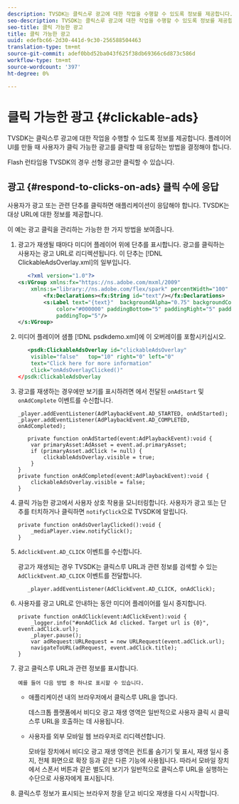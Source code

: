 ```yaml
---
description: TVSDK는 클릭스루 광고에 대한 작업을 수행할 수 있도록 정보를 제공합니다. 플레이어 UI를 만들 때 사용자가 클릭 가능한 광고를 클릭할 때 응답하는 방법을 결정해야 합니다.
seo-description: TVSDK는 클릭스루 광고에 대한 작업을 수행할 수 있도록 정보를 제공합니다. 플레이어 UI를 만들 때 사용자가 클릭 가능한 광고를 클릭할 때 응답하는 방법을 결정해야 합니다.
seo-title: 클릭 가능한 광고
title: 클릭 가능한 광고
uuid: edefbc66-2d30-441d-9c30-256588504463
translation-type: tm+mt
source-git-commit: adef0bbd52ba043f625f38db69366c6d873c586d
workflow-type: tm+mt
source-wordcount: '397'
ht-degree: 0%

---
```



# 클릭 가능한 광고 {#clickable-ads}

TVSDK는 클릭스루 광고에 대한 작업을 수행할 수 있도록 정보를 제공합니다. 플레이어 UI를 만들 때 사용자가 클릭 가능한 광고를 클릭할 때 응답하는 방법을 결정해야 합니다.

Flash 런타임용 TVSDK의 경우 선형 광고만 클릭할 수 있습니다.

## 광고 {#respond-to-clicks-on-ads} 클릭 수에 응답

사용자가 광고 또는 관련 단추를 클릭하면 애플리케이션이 응답해야 합니다. TVSDK는 대상 URL에 대한 정보를 제공합니다.

이 예는 광고 클릭을 관리하는 가능한 한 가지 방법을 보여줍니다.

1. 광고가 재생될 때마다 미디어 플레이어 위에 단추를 표시합니다. 광고를 클릭하는 사용자는 광고 URL로 리디렉션됩니다. 이 단추는 [!DNL ClickableAdsOverlay.xml]의 일부입니다.

   ```xml
      <?xml version="1.0"?> 
   <s:VGroup xmlns:fx="https://ns.adobe.com/mxml/2009"  
       xmlns:s="library://ns.adobe.com/flex/spark" percentWidth="100" horizontalAlign="center">     
           <fx:Declarations><fx:String id="text"/></fx:Declarations> 
           <s:Label text="{text}"  backgroundAlpha="0.75" backgroundColor="#DEDEDE"  
               color="#000000" paddingBottom="5" paddingRight="5" paddingLeft="5"  
               paddingTop="5"/> 
   </s:VGroup>
   ```

1. 미디어 플레이어 샘플 [!DNL psdkdemo.xml]에 이 오버레이를 포함시키십시오.

   ```xml
      <psdk:ClickableAdsOverlay id="clickableAdsOverlay"  
       visible="false"   top="10" right="0" left="0"  
       text="Click here for more information"   
       click="onAdsOverlayClicked()" 
   </psdk:ClickableAdsOverlay
   ```

1. 광고를 재생하는 경우에만 보기를 표시하려면 에서 전달된 `onAdStart` 및 `onAdComplete` 이벤트를 수신합니다.

   ```
   _player.addEventListener(AdPlaybackEvent.AD_STARTED, onAdStarted); 
   _player.addEventListener(AdPlaybackEvent.AD_COMPLETED, onAdCompleted); 
   ```

   ```
      private function onAdStarted(event:AdPlaybackEvent):void { 
       var primaryAsset:AdAsset = event.ad.primaryAsset; 
       if (primaryAsset.adClick != null) { 
           clickableAdsOverlay.visible = true;  
       } 
   } 
   private function onAdCompleted(event:AdPlaybackEvent):void { 
       clickableAdsOverlay.visible = false; 
   }
   ```

1. 클릭 가능한 광고에서 사용자 상호 작용을 모니터링합니다. 사용자가 광고 또는 단추를 터치하거나 클릭하면 `notifyClick`으로 TVSDK에 알립니다.

   ```
   private function onAdsOverlayClicked():void {     
       _mediaPlayer.view.notifyClick(); 
   }
   ```

1. `AdclickEvent.AD_CLICK` 이벤트를 수신합니다.

   광고가 재생되는 경우 TVSDK는 클릭스루 URL과 관련 정보를 검색할 수 있는 `AdClickEvent.AD_CLICK` 이벤트를 전달합니다.

   ```
      _player.addEventListener(AdClickEvent.AD_CLICK, onAdClick);
   ```

1. 사용자를 광고 URL로 안내하는 동안 미디어 플레이어를 일시 중지합니다.

   ```
   private function onAdClick(event:AdClickEvent):void { 
       _logger.info("#onAdClick Ad clicked. Target url is {0}", event.adClick.url);  
       _player.pause(); 
       var adRequest:URLRequest = new URLRequest(event.adClick.url); 
       navigateToURL(adRequest, event.adClick.title); 
   }
   ```

1. 광고 클릭스루 URL과 관련 정보를 표시합니다.

       예를 들어 다음 방법 중 하나로 표시할 수 있습니다.
   
   * 애플리케이션 내의 브라우저에서 클릭스루 URL을 엽니다.

      데스크톱 플랫폼에서 비디오 광고 재생 영역은 일반적으로 사용자 클릭 시 클릭스루 URL을 호출하는 데 사용됩니다.
   * 사용자를 외부 모바일 웹 브라우저로 리디렉션합니다.

      모바일 장치에서 비디오 광고 재생 영역은 컨트롤 숨기기 및 표시, 재생 일시 중지, 전체 화면으로 확장 등과 같은 다른 기능에 사용됩니다. 따라서 모바일 장치에서 스폰서 버튼과 같은 별도의 보기가 일반적으로 클릭스루 URL을 실행하는 수단으로 사용자에게 표시됩니다.

1. 클릭스루 정보가 표시되는 브라우저 창을 닫고 비디오 재생을 다시 시작합니다.
